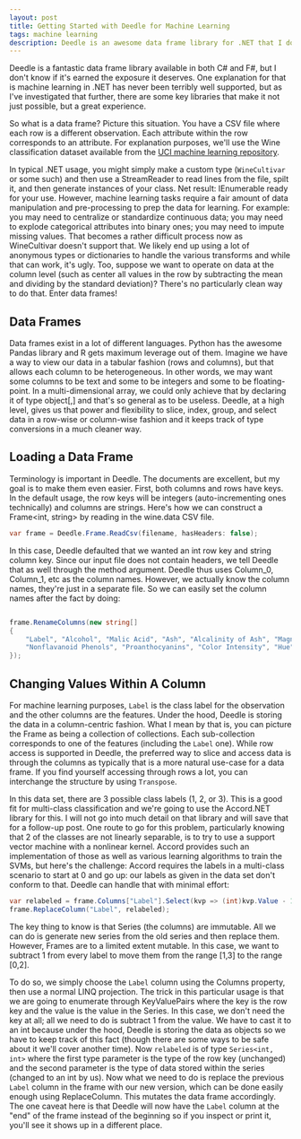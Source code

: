 ```yaml
---
layout: post
title: Getting Started with Deedle for Machine Learning
tags: machine learning
description: Deedle is an awesome data frame library for .NET that I don't think has the exposure it deserves. This post explores some of the basics of Deedle to smooth out the initial learning curve applied to a basic machine learning classification problem.
---
```

Deedle is a fantastic data frame library available in both C# and F#, but I don't know if it's earned the exposure it deserves. One explanation for that is machine learning in .NET has never been terribly well supported, but as I've investigated that further, there are some key libraries that make it not just possible, but a great experience.  

So what is a data frame? Picture this situation.  You have a CSV file where each row is a different observation.  Each attribute within the row corresponds to an attribute.  For explanation purposes, we'll use the Wine classification dataset available from the [UCI machine learning repository](http://archive.ics.uci.edu/ml/datasets/Wine).

In typical .NET usage, you might simply make a custom type (`WineCultivar` or some such) and then use a StreamReader to read lines from the file, spilt it, and then generate instances of your class.  Net result: IEnumerable<WineCultivar> ready for your use.  However, machine learning tasks require a fair amount of data manipulation and pre-processing to prep the data for learning.  For example: you may need to centralize or standardize continuous data; you may need to explode categorical attributes into binary ones; you may need to impute missing values.  That becomes a rather difficult process now as WineCultivar doesn't support that.  We likely end up using a lot of anonymous types or dictionaries to handle the various transforms and while that can work, it's ugly.  Too, suppose we want to operate on data at the column level (such as center all values in the row by subtracting the mean and dividing by the standard deviation)?  There's no particularly clean way to do that.  Enter data frames!

<h2>Data Frames</h2>

Data frames exist in a lot of different languages.  Python has the awesome Pandas library and R gets maximum leverage out of them.  Imagine we have a way to view our data in a tabular fashion (rows and columns), but that allows each column to be heterogeneous.  In other words, we may want some columns to be text and some to be integers and some to be floating-point.  In a multi-dimensional array, we could only achieve that by declaring it of type object[,] and that's so general as to be useless.  Deedle, at a high level, gives us that power and flexibility to slice, index, group, and select data in a row-wise or column-wise fashion and it keeps track of type conversions in a much cleaner way.  

<h2>Loading a Data Frame</h2>

Terminology is important in Deedle.  The documents are excellent, but my goal is to make them even easier.  First, both columns and rows have keys.  In the default usage, the row keys will be integers (auto-incrementing ones technically) and columns are strings.  Here's how we can construct a Frame<int, string> by reading in the wine.data CSV file. 


````c#
var frame = Deedle.Frame.ReadCsv(filename, hasHeaders: false);
````

In this case, Deedle defaulted that we wanted an int row key and string column key.  Since our input file does not contain headers, we tell Deedle that as well through the method argument.  Deedle thus uses Column_0, Column_1, etc as the column names.  However, we actually know the column names, they're just in a separate file.  So we can easily set the column names after the fact by doing:


````c#

frame.RenameColumns(new string[]
{
    "Label", "Alcohol", "Malic Acid", "Ash", "Alcalinity of Ash", "Magnesium", "Phenols", "Flavanoids",
    "Nonflavanoid Phenols", "Proanthocyanins", "Color Intensity", "Hue", "OD280/OD315", "Proline"
});
````


<h2>Changing Values Within A Column</h2>

For machine learning purposes, `Label` is the class label for the observation and the other columns are the features.  Under the hood, Deedle is storing the data in a column-centric fashion.  What I mean by that is, you can picture the Frame as being a collection of collections.  Each sub-collection corresponds to one of the features (including the `Label` one).  While row access is supported in Deedle, the preferred way to slice and access data is through the columns as typically that is a more natural use-case for a data frame.  If you find yourself accessing through rows a lot, you can interchange the structure by using `Transpose`.  

In this data set, there are 3 possible class labels (1, 2, or 3).  This is a good fit for multi-class classification and we're going to use the Accord.NET library for this.  I will not go into much detail on that library and will save that for a follow-up post.  One route to go for this problem, particularly knowing that 2 of the classes are not linearly separable, is to try to use a support vector machine with a nonlinear kernel.  Accord provides such an implementation of those as well as various learning algorithms to train the SVMs, but here's the challenge: Accord requires the labels in a multi-class scenario to start at 0 and go up: our labels as given in the data set don't conform to that.  Deedle can handle that with minimal effort:


````c#
var relabeled = frame.Columns["Label"].Select(kvp => (int)kvp.Value - 1);
frame.ReplaceColumn("Label", relabeled);

````


The key thing to know is that Series (the columns) are immutable.  All we can do is generate new series from the old series and then replace them.  However, Frames are to a limited extent mutable.  In this case, we want to subtract 1 from every label to move them from the range [1,3] to the range [0,2]. 

To do so, we simply choose the `Label` column using the Columns property, then use a normal LINQ projection.  The trick in this particular usage is that we are going to enumerate through KeyValuePairs where the key is the row key and the value is the value in the Series.  In this case, we don't need the key at all; all we need to do is subtract 1 from the value.  We have to cast it to an int because under the hood, Deedle is storing the data as objects so we have to keep track of this fact (though there are some ways to be safe about it we'll cover another time).  Now `relabeled` is of type `Series<int, int>` where the first type parameter is the type of the row key (unchanged) and the second parameter is the type of data stored within the series (changed to an int by us).  Now what we need to do is replace the previous `Label` column in the frame with our new version, which can be done easily enough using ReplaceColumn.  This mutates the data frame accordingly.  The one caveat here is that Deedle will now have the `Label` column at the "end" of the frame instead of the beginning so if you inspect or print it, you'll see it shows up in a different place. 


